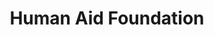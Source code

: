 ---
layout: ../../layouts/clientLayout.astro
title: Human Aid Foundation
image: https://technoservesolutions.com/wp-content/uploads/2021/09/Marketing_Isometric-1.svg
---